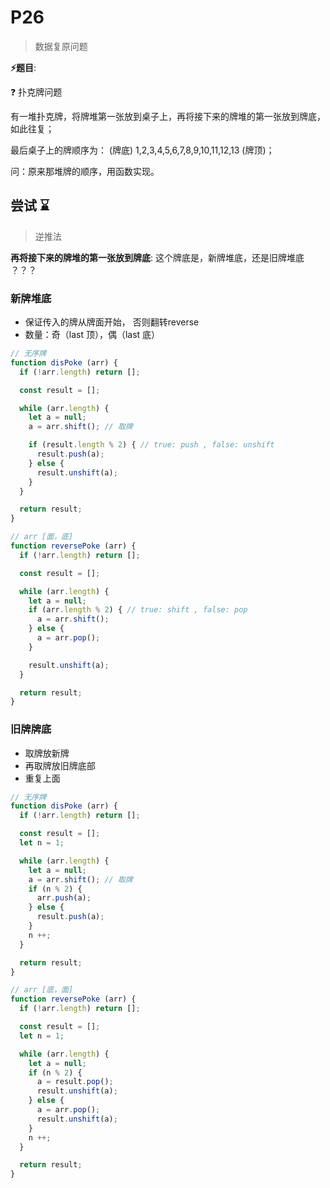# P26

> 数据复原问题

**⚡题目**:

❓ 扑克牌问题

有一堆扑克牌，将牌堆第一张放到桌子上，再将接下来的牌堆的第一张放到牌底，如此往复；

最后桌子上的牌顺序为： (牌底) 1,2,3,4,5,6,7,8,9,10,11,12,13 (牌顶)；

问：原来那堆牌的顺序，用函数实现。

## 尝试 ⌛

> 逆推法

**再将接下来的牌堆的第一张放到牌底**: 这个牌底是，新牌堆底，还是旧牌堆底 ？？？

### 新牌堆底

- 保证传入的牌从牌面开始， 否则翻转reverse
- 数量：奇（last 顶），偶（last 底）

```js
// 无序牌
function disPoke (arr) {
  if (!arr.length) return [];

  const result = [];

  while (arr.length) {
    let a = null;
    a = arr.shift(); // 取牌

    if (result.length % 2) { // true: push , false: unshift
      result.push(a);
    } else {
      result.unshift(a);
    }
  }

  return result;
}

// arr [面，底]
function reversePoke (arr) {
  if (!arr.length) return [];

  const result = [];

  while (arr.length) {
    let a = null;
    if (arr.length % 2) { // true: shift , false: pop
      a = arr.shift();
    } else {
      a = arr.pop();
    }

    result.unshift(a);
  }

  return result;
}
```

### 旧牌牌底

- 取牌放新牌
- 再取牌放旧牌底部
- 重复上面

```js
// 无序牌
function disPoke (arr) {
  if (!arr.length) return [];

  const result = [];
  let n = 1;

  while (arr.length) {
    let a = null;
    a = arr.shift(); // 取牌
    if (n % 2) {
      arr.push(a);
    } else {
      result.push(a);
    }
    n ++;
  }

  return result;
}

// arr [底，面]
function reversePoke (arr) {
  if (!arr.length) return [];

  const result = [];
  let n = 1;

  while (arr.length) {
    let a = null;
    if (n % 2) {
      a = result.pop();
      result.unshift(a);
    } else {
      a = arr.pop();
      result.unshift(a);
    }
    n ++;
  }

  return result;
}
```
